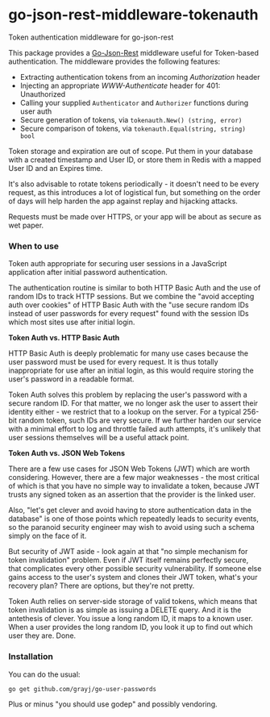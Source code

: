 # go-json-rest-middleware-tokenauth
Token authentication middleware for go-json-rest

This package provides a [Go-Json-Rest](https://ant0ine.github.io/go-json-rest/) middleware useful for Token-based authentication. The middleware provides the following features:

* Extracting authentication tokens from an incoming *Authorization* header
* Injecting an appropriate *WWW-Authenticate* header for 401: Unauthorized
* Calling your supplied `Authenticator` and `Authorizer` functions during user auth
* Secure generation of tokens, via `tokenauth.New() (string, error)`
* Secure comparison of tokens, via `tokenauth.Equal(string, string) bool`

Token storage and expiration are out of scope. Put them in your database with a created timestamp and User ID, or store them in Redis with a mapped User ID and an Expires time.

It's also advisable to rotate tokens periodically - it doesn't need to be every request, as this introduces a lot of logistical fun, but something on the order of days will help harden the app against replay and hijacking attacks.

Requests must be made over HTTPS, or your app will be about as secure as wet paper.

### When to use

Token auth appropriate for securing user sessions in a JavaScript application after initial password authentication.

The authentication routine is similar to both HTTP Basic Auth and the use of random IDs to track HTTP sessions. But we combine the "avoid accepting auth over cookies" of HTTP Basic Auth with the "use secure random IDs instead of user passwords for every request" found with the session IDs which most sites use after initial login.

**Token Auth vs. HTTP Basic Auth**

HTTP Basic Auth is deeply problematic for many use cases because the user password must be used for every request. It is thus totally inappropriate for use after an initial login, as this would require storing the user's password in a readable format.

Token Auth solves this problem by replacing the user's password with a secure random ID. For that matter, we no longer ask the user to assert their identity either - we restrict that to a lookup on the server. For a typical 256-bit random token, such IDs are very secure. If we further harden our service with a minimal effort to log and throttle failed auth attempts, it's unlikely that user sessions themselves will be a useful attack point.

**Token Auth vs. JSON Web Tokens**

There are a few use cases for JSON Web Tokens (JWT) which are worth considering. However, there are a few major weaknesses - the most critical of which is that you have no simple way to invalidate a token, because JWT trusts any signed token as an assertion that the provider is the linked user.

Also, "let's get clever and avoid having to store authentication data in the database" is one of those points which repeatedly leads to security events, so the paranoid security engineer may wish to avoid using such a schema simply on the face of it.

But security of JWT aside - look again at that "no simple mechanism for token invalidation" problem. Even if JWT itself remains perfectly secure, that complicates every other possible security vulnerability. If someone else gains access to the user's system and clones their JWT token, what's your recovery plan? There are options, but they're not pretty.

Token Auth relies on server-side storage of valid tokens, which means that token invalidation is as simple as issuing a DELETE query. And it is the antethesis of clever. You issue a long random ID, it maps to a known user. When a user provides the long random ID, you look it up to find out which user they are. Done.

### Installation

You can do the usual:

    go get github.com/grayj/go-user-passwords

Plus or minus "you should use godep" and possibly vendoring.
